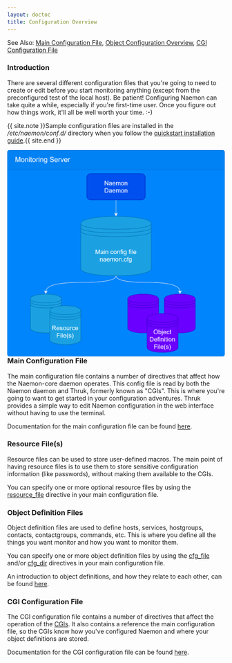 ```yaml
---
layout: doctoc
title: Configuration Overview
---
```

<span class="glyphicon glyphicon-arrow-right"></span> See Also: <a href="configmain.html">Main Configuration File</a>, <a href="configobject.html">Object Configuration Overview</a>, <a href="configcgi.html">CGI Configuration File</a>

### Introduction

There are several different configuration files that you're going to need to create or edit before you start monitoring anything (except from the preconfigured test of the local host).  Be patient!  Configuring Naemon can take quite a while, especially if you're first-time user.  Once you figure out how things work, it'll all be well worth your time. :-)

{{ site.note }}Sample configuration files are installed in the <i>/etc/naemon/conf.d/</i> directory when you follow the <a href="quickstart.html">quickstart installation guide</a>.{{ site.end }}

<img src="images/svg/configoverview.svg" border="0" style="float: right" class="svg-image" alt="Config Overview" title="Config Overview">

### Main Configuration File

The main configuration file contains a number of directives that affect how the Naemon-core daemon operates.  This config file is read by both the Naemon daemon and Thruk, formerly known as "CGIs".  This is where you're going to want to get started in your configuration adventures. Thruk provides a simple way to edit Naemon configuration in the web interface without having to use the terminal.

Documentation for the main configuration file can be found <a href="configmain.html">here</a>.

### Resource File(s)

Resource files can be used to store user-defined macros.  The main point of having resource files is to use them to store sensitive configuration information (like passwords), without making them available to the CGIs.

You can specify one or more optional resource files by using the <a href="configmain.html#resource_file">resource_file</a> directive in your main configuration file.

### Object Definition Files

Object definition files are used to define hosts, services, hostgroups, contacts, contactgroups, commands, etc.  This is where you define all the things you want monitor and how you want to monitor them.

You can specify one or more object definition files by using the <a href="configmain.html#cfg_file">cfg_file</a> and/or <a href="configmain.html#cfg_dir">cfg_dir</a> directives in your main configuration file.

An introduction to object definitions, and how they relate to each other, can be found <a href="configobject.html">here</a>.

### CGI Configuration File

The CGI configuration file contains a number of directives that affect the operation of the <a href="cgis.html">CGIs</a>.  It also contains a reference the main configuration file, so the CGIs know how you've configured Naemon and where your object definitions are stored.

Documentation for the CGI configuration file can be found <a href="configcgi.html">here</a>.
